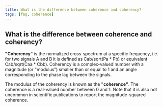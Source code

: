 ```yaml
---
title: What is the difference between coherence and coherency?
tags: [faq, coherence]
---
```


## What is the difference between coherence and coherency?

**"Coherency"** is the normalized cross-spectrum at a specific frequency, i.e. for two signals A and B it is defined as 
Cab/sqrt(Pa * Pb) or equivalent Cab/sqrt(Caa * Cbb). Coherency is a complex-valued number with a magnitude (or "modulus") smaller than or equal to 1 and an angle corresponding to the phase lag between the signals.

The modulus of the coherency is known as the **"coherence"**. The coherence is a real-valued number between 0 and 1. Note that it is also not uncommon in scientific publications to report the magnitude-squared coherence.

